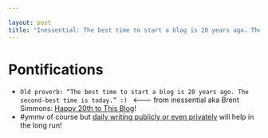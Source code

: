 ```yaml
---

layout: post
title: "Inessential: The best time to start a blog is 20 years ago. The second-best time is today :-)"
---
```


# Pontifications

*  `Old proverb: “The best time to start a blog is 20 years ago. The second-best time is today.” :) ` <--- from inessential aka Brent Simmons: [Happy 20th to This Blog](https://inessential.com/2019/11/07/happy_20th_to_this_blog_)!
* #ymmv of course but [daily writing publicly or even privately](http://localhost:4000/2018/07/24/p1-daily-blogging-and-frequent-coding/) will help in the long run!

